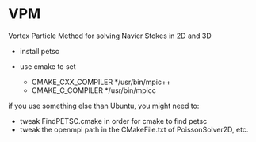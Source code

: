 # VPM
Vortex Particle Method for solving Navier Stokes in 2D and 3D

* install petsc

* use cmake to set
    * CMAKE_CXX_COMPILER              */usr/bin/mpic++
    * CMAKE_C_COMPILER                */usr/bin/mpicc

if you use something else than Ubuntu, you might need to:

* tweak FindPETSC.cmake in order for cmake to find petsc
* tweak the openmpi path in the CMakeFile.txt of PoissonSolver2D, etc.

